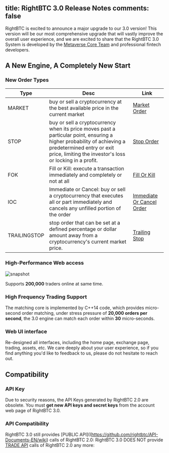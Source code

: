 title: RightBTC 3.0 Release Notes
comments: false
---
RightBTC is excited to announce a major upgrade to our 3.0 version! This version will be our most comprehensive upgrade that will vastly improve the overall user experience, and we are excited to share that the RightBTC 3.0 System is developed by the [Metaverse Core Team](https://mvs.org) and professional fintech developers.

## A New Engine, A Completely New Start
### New Order Types
Type | Desc | Link
--- | --- | ---
MARKET | buy or sell a cryptocurrency at the best available price in the current market | [Market Order](https://www.investopedia.com/terms/m/marketorder.asp)
STOP | buy or sell a cryptocurrency when its price moves past a particular point, ensuring a higher probability of achieving a predetermined entry or exit price, limiting the investor's loss or locking in a profit.  | [Stop Order](https://www.investopedia.com/terms/s/stoporder.asp)
FOK | Fill or Kill: execute a transaction immediately and completely or not at all | [Fill Or Kill](https://www.investopedia.com/terms/f/fok.asp)
IOC | Immediate or Cancel: buy or sell a cryptocurrency that executes all or part immediately and cancels any unfilled portion of the order | [Immediate Or Cancel Order](https://www.investopedia.com/terms/i/immediateorcancel.asp)
TRAILINGSTOP | stop order that can be set at a defined percentage or dollar amount away from a cryptocurrency's current market price. | [Trailing Stop](https://www.investopedia.com/terms/t/trailingstop.asp)

### High-Performance Web access
![snapshot](/img/rbtc-snapshot.png)

Supports **200,000** traders online at same time.

### High Frequency Trading Support
The matching core is implemented by C++14 code, which provides micro-second order matching, under stress pressure of **20,000 orders per second**, the 3.0 engine can match each order within **30** micro-seconds.

### Web UI interface
Re-designed all interfaces, including the home page, exchange page, trading, assets, etc.
We care deeply about your user experience, so if you find anything you'd like to feedback to us, please do not hesitate to reach out.

## Compatibility

### API Key
Due to security reasons, the API Keys generated by RightBTC 2.0 are obsolete.
You must **get new API keys and secret keys** from the account web page of RightBTC 3.0.

### API Compatibility
RightBTC 3.0 still provides [PUBLIC API]((https://github.com/rightbtc/API-Documents-EN/wiki) calls of RightBTC 2.0:
RightBTC 3.0 DOES NOT provide [TRADE API](https://github.com/rightbtc/API-Documents-EN/wiki) calls of RightBTC 2.0 any more:
